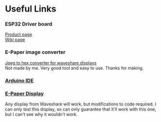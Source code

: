 # Useful Links
### ESP32 Driver board
[Product page](https://www.waveshare.com/product/displays/e-paper/driver-boards/e-paper-esp32-driver-board.htm) <br/>
[Wiki page](https://www.waveshare.com/wiki/E-Paper_ESP32_Driver_Board)
### E-Paper image converter
[Jpeg to hex converter for waveshare displays](https://github.com/Wh1teRabbitHU/ImageToEpaperConverter) <br/>
Not made by me. Very good tool and easy to use. Thanks for making.
### [Arduino IDE](https://www.arduino.cc/en/software) <br/>
### [E-Paper Display](https://www.waveshare.com/product/displays/e-paper/epaper-1/5.83inch-e-paper.htm)
Any display from Waveshare will work, but modifications to code required. I can only test this display, so can only guarantee that it'll work with this one, but I can't see why it wouldn't work.
